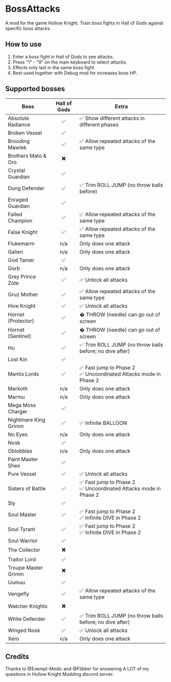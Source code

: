 ﻿# BossAttacks

A mod for the game Hollow Knight. Train boss fights in Hall of Gods against specific boss attacks.


## How to use

1. Enter a boss fight in Hall of Gods to see attacks.
2. Press "1" - "9" on the main keyboard to select attacks.
3. Effects only last in the same boss fight.
4. Best used together with Debug mod for increases boss HP.


## Supported bosses

| Boss | Hall of Gods | Extra |
| --- | :---: | --- |
| Absolute Radiance | ✅ | ✅ Show different attacks in different phases |
| Broken Vessel | ✅ |  |
| Brooding Mawlek | ✅ | ✅ Allow repeated attacks of the same type |
| Brothers Mato & Oro | ✖️ | |
| Crystal Guardian | ✅ |  |
| Dung Defender | ✅ | ✅ Trim ROLL JUMP (no throw balls before) |
| Enraged Guardian | ✅ |  |
| Failed Champion | ✅ | ✅ Allow repeated attacks of the same type |
| False Knight | ✅ | ✅ Allow repeated attacks of the same type |
| Flukemarm | n/a | Only does one attack |
| Galien | n/a | Only does one attack |
| God Tamer | ✅ | |
| Gorb | n/a | Only does one attack |
| Grey Prince Zote | ✅ | ✅ Unlock all attacks |
| Gruz Mother | ✅ | ✅ Allow repeated attacks of the same type |
| Hive Knight | ✅ | ✅ Unlock all attacks |
| Hornet (Protector) | ✅ | � THROW (needle) can go out of screen |
| Hornet (Sentinel) | ✅ | � THROW (needle) can go out of screen |
| Hu | ✅ | ✅ Trim ROLL JUMP (no throw balls before; no dive after) |
| Lost Kin | ✅ |  |
| Mantis Lords | ✅ | ✅ Fast jump to Phase 2<br>✅ Uncoordinated Attacks mode in Phase 2 |
| Markoth | n/a | Only does one attack |
| Marmu | n/a | Only does one attack |
| Mega Moss Charger | ✅ | |
| Nightmare King Grimm | ✅ | ✅ Infinite BALLOON |
| No Eyes | n/a | Only does one attack |
| Nosk | ✅ | |
| Oblobbles | n/a | Only does one attack |
| Paint Master Sheo | ✅ | |
| Pure Vessel | ✅ | ✅ Unlock all attacks |
| Sisters of Battle | ✅ | ✅ Fast jump to Phase 2<br>✅ Uncoordinated Attacks mode in Phase 2 |
| Sly | ✅ | |
| Soul Master | ✅ | ✅ Fast jump to Phase 2<br>✅ Infinite DIVE in Phase 2 |
| Soul Tyrant | ✅ | ✅ Fast jump to Phase 2<br>✅ Infinite DIVE in Phase 2 |
| Soul Warrior | ✅ | |
| The Collector | ✖️ |  |
| Traitor Lord | ✅ | |
| Troupe Master Grimm | ✖️ | |
| Uumuu | ✅ | |
| Vengefly | ✅ | ✅ Allow repeated attacks of the same type |
| Watcher Knights | ✖️ | |
| White Defender | ✅ | ✅ Trim ROLL JUMP (no throw balls before; no dive after) |
| Winged Nosk | ✅ | ✅ Unlock all attacks |
| Xero | n/a | Only does one attack |


## Credits

Thanks to @Exempt-Medic and @Flibber for answering A LOT of my questions in Hollow Knight Modding discord server.
